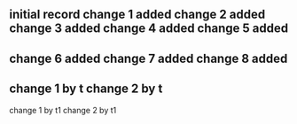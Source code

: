 initial record
change 1 added
change 2 added
change 3 added
change 4 added
change 5 added
--------------
change 6 added
change 7 added
change 8 added
--------------
change 1 by t
change 2 by t
--------------
change 1 by t1
change 2 by t1
